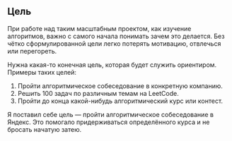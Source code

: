 ## Цель

При работе над таким масштабным проектом, как изучение алгоритмов, важно с самого начала понимать зачем это делается. Без чётко сформулированной цели легко потерять мотивацию, отвлечься или перегореть. 

Нужна какая-то конечная цель, которая будет служить ориентиром. Примеры таких целей:
1) Пройти алгоритмическое собеседование в конкретную компанию.
2) Решить 100 задач по различным темам на LeetCode.
3) Пройти до конца какой-нибудь алгоритмический курс или контест.

Я поставил себе цель — пройти алгоритмическое собеседование в Яндекс. Это помогало придерживаться определённого курса и не бросать начатую затею.
